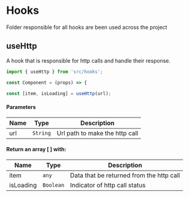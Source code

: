 # Hooks
Folder responsible for all hooks are been used across the project

## useHttp
A hook that is responsible for http calls and handle their response.

```javascript
import { useHttp } from 'src/hooks';

const Component = (props) => {

const [item, isLoading] = useHttp(url);

```
#### Parameters
| Name          | Type     | Description              |
|---------------|----------|--------------------------|
| url         |`String` |  Url path to make the http call   |

#### Return an array [ ] with:

| Name          | Type     | Description              |
|---------------|----------|--------------------------|
| item         |`any` |  Data that be returned from the http call   |
| isLoading |`Boolean` |  Indicator of http call status   |